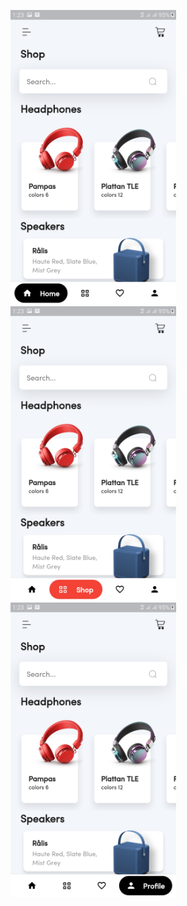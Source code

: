 <img src="images/1.jpg" width=265, height:265>  &nbsp; <img src="images/2.jpg" width=265, height:265>  &nbsp; <img src="images/3.jpg" width=265, height:265> 
